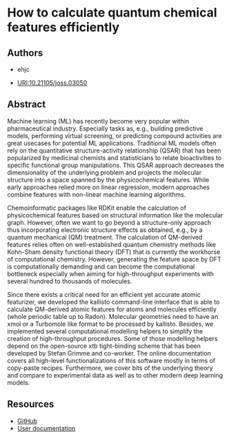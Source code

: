 # How to calculate quantum chemical features efficiently

## Authors

- ehjc

- [URI:10.21105/joss.03050](https://doi.org/10.21105/joss.03050)

## Abstract

Machine learning (ML) has recently become very popular within pharmaceutical industry.
Especially tasks as, e.g., building predictive models, performing virtual screening, or predicting compound activities are great usecases for potential ML applications.
Traditional ML models often rely on the quantitative structure-activity relationship (QSAR) that has been popularized by medicinal chemists and statisticians to relate bioactivities to specific functional group manipulations.
This QSAR approach decreases the dimensionality of the underlying problem and projects the molecular structure into a space spanned by the physicochemical features.
While early approaches relied more on linear regression, modern approaches combine features with non-linear machine learning algorithms.

Chemoinformatic packages like RDKit enable the calculation of physicochemical features based on structural information like the molecular graph. However, often we want to go beyond a structure-only approach thus incorporating electronic structure effects as obtained, e.g., by a quantum mechanical (QM) treatment.
The calculation of QM-derived features relies often on well-established quantum chemistry methods like Kohn-Sham density functional theory (DFT) that is currently the workhorse of computational chemistry.
However, generating the feature space by DFT is computationally demanding and can become the computational bottleneck especially when aiming for high-throughput experiments with several hundred to thousands of molecules.

Since there exists a critical need for an efficient yet accurate atomic featurizer, we developed the kallisto command-line interface that is able to calculate QM-derived atomic features for atoms and molecules efficiently (whole periodic table up to Radon).
Molecular geometries need to have an xmol or a Turbomole like format to be processed by kallisto. Besides, we implemented several computational modelling helpers to simplify the creation of high-throughput procedures.
Some of those modelling helpers depend on the open-source xtb tight-binding scheme that has been developed by Stefan Grimme and co-worker.
The online documentation covers all high-level functionalizations of this software mostly in terms of copy-paste recipes.
Furthermore, we cover bits of the underlying theory and compare to experimental data as well as to other modern deep learning models.

## Resources

- [GitHub](https://github.com/AstraZeneca/kallisto)
- [User documentation](https://app.gitbook.com/@ehjc/s/kallisto/)

